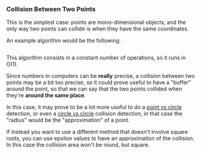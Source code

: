 ### Collision Between Two Points

This is the simplest case: points are mono-dimensional objects, and the only way two points can collide is when they have the same coordinates.

An example algorithm would be the following:

```{src='collisiondetection/point_to_point' caption='Point to point collision detection'}
```

This algorithm consists in a constant number of operations, so it runs in O(1).

Since numbers in computers can be **really** precise, a collision between two points may be a bit too precise, so it could prove useful to have a "buffer" around the point, so that we can say that the two points collided when they're **around the same place**.

In this case, it may prove to be a lot more useful to do a [point vs circle](#point_circle) detection, or even a [circle vs circle](#circle_circle) collision detection, in that case the "radius" would be the "approximation" of a point.

If instead you want to use a different method that doesn't involve square roots, you can use epsilon values to have an approximation of the collision. In this case the collision area won't be round, but square.

```{src='collisiondetection/point_to_point_epsilon' caption='Point to point collision detection with epsilon values'}
```
